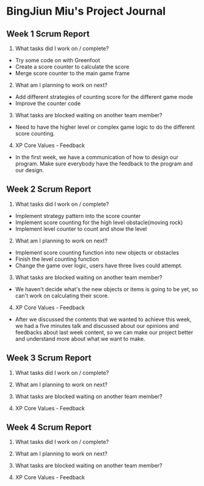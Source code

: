 # BingJiun Miu's Project Journal

## Week 1 Scrum Report
1. What tasks did I work on / complete?
  - Try some code on with Greenfoot
  - Create a score counter to calculate the score
  - Merge score counter to the main game frame

2. What am I planning to work on next?
  - Add different strategies of counting score for the different game mode
  - Improve the counter code
  
3. What tasks are blocked waiting on another team member?
  - Need to have the higher level or complex game logic to do the different score counting.

4. XP Core Values - Feedback
  - In the first week, we have a communication of how to design our program. Make sure everybody have the feedback to the program and our design.

## Week 2 Scrum Report
1. What tasks did I work on / complete?
  - Implement strategy pattern into the score counter
  - Implement score counting for the high level obstacle(moving rock)
  - Implement level counter to count and show the level

2. What am I planning to work on next?
  - Implement score counting function into new objects or obstacles
  - Finish the level counting function
  - Change the game over logic, users have three lives could attempt.
3. What tasks are blocked waiting on another team member?
  - We haven't decide what's the new objects or items is going to be yet, so can't work on calculating their score.
  
4. XP Core Values - Feedback
  - After we discussed the contents that we wanted to achieve this week, we had a five minutes talk and discussed about our opinions and feedbacks about last week content, so we can make our project better and understand more about what we want to make. 
## Week 3 Scrum Report
1. What tasks did I work on / complete?

2. What am I planning to work on next?

3. What tasks are blocked waiting on another team member?

4. XP Core Values - Feedback

## Week 4 Scrum Report
1. What tasks did I work on / complete?

2. What am I planning to work on next?

3. What tasks are blocked waiting on another team member?

4. XP Core Values - Feedback
